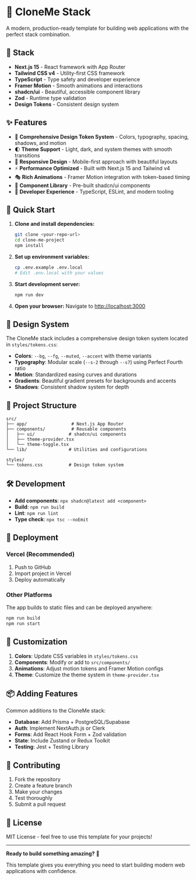 # 🚀 CloneMe Stack

A modern, production-ready template for building web applications with the perfect stack combination.

## 🎯 Stack

- **Next.js 15** - React framework with App Router
- **Tailwind CSS v4** - Utility-first CSS framework
- **TypeScript** - Type safety and developer experience
- **Framer Motion** - Smooth animations and interactions
- **shadcn/ui** - Beautiful, accessible component library
- **Zod** - Runtime type validation
- **Design Tokens** - Consistent design system

## ✨ Features

- 🎨 **Comprehensive Design Token System** - Colors, typography, spacing, shadows, and motion
- 🌓 **Theme Support** - Light, dark, and system themes with smooth transitions
- 📱 **Responsive Design** - Mobile-first approach with beautiful layouts
- ⚡ **Performance Optimized** - Built with Next.js 15 and Tailwind v4
- 🎭 **Rich Animations** - Framer Motion integration with token-based timing
- 🧩 **Component Library** - Pre-built shadcn/ui components
- 🔧 **Developer Experience** - TypeScript, ESLint, and modern tooling

## 🚀 Quick Start

1. **Clone and install dependencies:**
   ```bash
   git clone <your-repo-url>
   cd clone-me-project
   npm install
   ```

2. **Set up environment variables:**
   ```bash
   cp .env.example .env.local
   # Edit .env.local with your values
   ```

3. **Start development server:**
   ```bash
   npm run dev
   ```

4. **Open your browser:**
   Navigate to [http://localhost:3000](http://localhost:3000)

## 🎨 Design System

The CloneMe stack includes a comprehensive design token system located in `styles/tokens.css`:

- **Colors**: `--bg`, `--fg`, `--muted`, `--accent` with theme variants
- **Typography**: Modular scale (`--s-2` through `--s7`) using Perfect Fourth ratio
- **Motion**: Standardized easing curves and durations
- **Gradients**: Beautiful gradient presets for backgrounds and accents
- **Shadows**: Consistent shadow system for depth

## 📁 Project Structure

```
src/
├── app/                 # Next.js App Router
├── components/          # Reusable components
│   ├── ui/             # shadcn/ui components
│   ├── theme-provider.tsx
│   └── theme-toggle.tsx
└── lib/                # Utilities and configurations

styles/
└── tokens.css          # Design token system
```

## 🛠 Development

- **Add components**: `npx shadcn@latest add <component>`
- **Build**: `npm run build`
- **Lint**: `npm run lint`
- **Type check**: `npx tsc --noEmit`

## 🚢 Deployment

### Vercel (Recommended)
1. Push to GitHub
2. Import project in Vercel
3. Deploy automatically

### Other Platforms
The app builds to static files and can be deployed anywhere:
```bash
npm run build
npm run start
```

## 🔧 Customization

1. **Colors**: Update CSS variables in `styles/tokens.css`
2. **Components**: Modify or add to `src/components/`
3. **Animations**: Adjust motion tokens and Framer Motion configs
4. **Theme**: Customize the theme system in `theme-provider.tsx`

## 📦 Adding Features

Common additions to the CloneMe stack:

- **Database**: Add Prisma + PostgreSQL/Supabase
- **Auth**: Implement NextAuth.js or Clerk
- **Forms**: Add React Hook Form + Zod validation
- **State**: Include Zustand or Redux Toolkit
- **Testing**: Jest + Testing Library

## 🤝 Contributing

1. Fork the repository
2. Create a feature branch
3. Make your changes
4. Test thoroughly
5. Submit a pull request

## 📄 License

MIT License - feel free to use this template for your projects!

---

**Ready to build something amazing?** 🚀

This template gives you everything you need to start building modern web applications with confidence.
